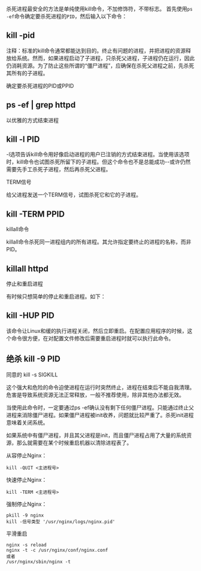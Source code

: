 杀死进程最安全的方法是单纯使用kill命令，不加修饰符，不带标志。
 首先使用`ps -ef`命令确定要杀死进程的`PID`，然后输入以下命令：
 
kill -pid
---
 
注释：标准的kill命令通常都能达到目的。终止有问题的进程，并把进程的资源释放给系统。然而，如果进程启动了子进程，只杀死父进程，子进程仍在运行，因此仍消耗资源。为了防止这些所谓的“僵尸进程”，应确保在杀死父进程之前，先杀死其所有的子进程。
 
确定要杀死进程的PID或PPID
 
ps -ef | grep httpd
---
 
以优雅的方式结束进程
 
kill -l PID
---
 
-l选项告诉kill命令用好像启动进程的用户已注销的方式结束进程。当使用该选项时，kill命令也试图杀死所留下的子进程。但这个命令也不是总能成功--或许仍然需要先手工杀死子进程，然后再杀死父进程。
 
TERM信号
 
给父进程发送一个TERM信号，试图杀死它和它的子进程。
 
kill -TERM PPID
---
 
killall命令
 
killall命令杀死同一进程组内的所有进程。其允许指定要终止的进程的名称，而非PID。
 
killall httpd
---
 
停止和重启进程
 
有时候只想简单的停止和重启进程。如下：
 
kill -HUP PID
---
 
该命令让Linux和缓的执行进程关闭，然后立即重启。在配置应用程序的时候，这个命令很方便，在对配置文件修改后需要重启进程时就可以执行此命令。
 
绝杀 kill -9 PID
---
 
同意的 kill -s SIGKILL
 
这个强大和危险的命令迫使进程在运行时突然终止，进程在结束后不能自我清理。危害是导致系统资源无法正常释放，一般不推荐使用，除非其他办法都无效。
 
当使用此命令时，一定要通过ps -ef确认没有剩下任何僵尸进程。只能通过终止父进程来消除僵尸进程。如果僵尸进程被init收养，问题就比较严重了。杀死init进程意味着关闭系统。
 
如果系统中有僵尸进程，并且其父进程是init，而且僵尸进程占用了大量的系统资源，那么就需要在某个时候重启机器以清除进程表了。


从容停止Nginx：

    kill -QUIT <主进程号>

快速停止Nginx：

    kill -TERM <主进程号>

强制停止Nginx：

    pkill -9 nginx
    kill -信号类型 '/usr/nginx/logs/nginx.pid'

平滑重启

    nginx -s reload
    nginx -t -c /usr/nginx/conf/nginx.conf
    或者
    /usr/nginx/sbin/nginx -t
